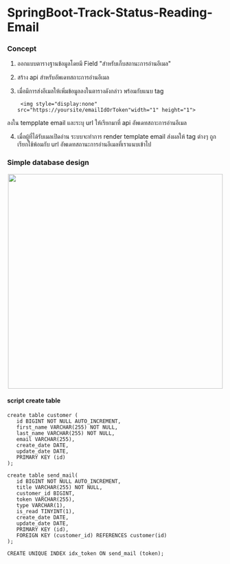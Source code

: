 # SpringBoot-Track-Status-Reading-Email

### Concept

1. ออกแบบตารางฐานข้อมูลโดยมี Field "สำหรับเก็บสถานะการอ่านอีเมล"

2. สร้าง api สำหรับอัพเดทสถาะการอ่านอีเมล

3. เมื่อมีการส่งอีเมลให้เพิ่มข้อมูลลงในตารางดังกล่าว พร้อมกับแนบ tag 

        <img style="display:none" src="https://yoursite/emailIdOrToken"width="1" height="1">

ลงใน tempplate email และระบุ url ให้เรียกมาที่ api อัพเดทสถาะการอ่านอีเมล

4. เมื่อผู้ที่ได้รับเมลเปิดอ่าน ระบบจะทำการ render template email ส่งผลให้ tag ต่างๆ ถูกเรียกใช้พ้อมกับ url อัพเดทสถานะการอ่านอีเมลที่เราแนบเข้าไป

### Simple database design

<p align="center">
  <img src="https://user-images.githubusercontent.com/15135199/95685505-7cf84980-0c22-11eb-8573-8e4f1f0ab774.JPG" width="500">
</p>

#### script create table

    create table customer (
       id BIGINT NOT NULL AUTO_INCREMENT,
       first_name VARCHAR(255) NOT NULL,
       last_name VARCHAR(255) NOT NULL,
       email VARCHAR(255),
       create_date DATE,
       update_date DATE,
       PRIMARY KEY (id)
    );

    create table send_mail(
       id BIGINT NOT NULL AUTO_INCREMENT,
       title VARCHAR(255) NOT NULL,
       customer_id BIGINT,
       token VARCHAR(255),
       type VARCHAR(1),
       is_read TINYINT(1),
       create_date DATE,
       update_date DATE,
       PRIMARY KEY (id),
       FOREIGN KEY (customer_id) REFERENCES customer(id)
    );

    CREATE UNIQUE INDEX idx_token ON send_mail (token);
